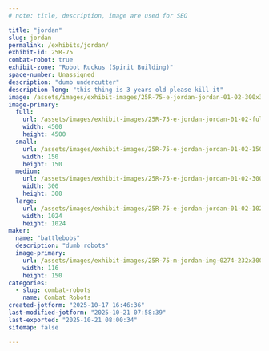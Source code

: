 ```yaml
---
# note: title, description, image are used for SEO

title: "jordan"
slug: jordan
permalink: /exhibits/jordan/
exhibit-id: 25R-75
combat-robot: true
exhibit-zone: "Robot Ruckus (Spirit Building)"
space-number: Unassigned
description: "dumb undercutter"
description-long: "this thing is 3 years old please kill it"
image: /assets/images/exhibit-images/25R-75-e-jordan-jordan-01-02-300x300.png
image-primary: 
  full:
    url: /assets/images/exhibit-images/25R-75-e-jordan-jordan-01-02-full.png
    width: 4500
    height: 4500
  small:
    url: /assets/images/exhibit-images/25R-75-e-jordan-jordan-01-02-150x150.png
    width: 150
    height: 150
  medium:
    url: /assets/images/exhibit-images/25R-75-e-jordan-jordan-01-02-300x300.png
    width: 300
    height: 300
  large:
    url: /assets/images/exhibit-images/25R-75-e-jordan-jordan-01-02-1024x1024.png
    width: 1024
    height: 1024
maker: 
  name: "battlebobs"
  description: "dumb robots"
  image-primary:
    url: /assets/images/exhibit-images/25R-75-m-jordan-img-0274-232x300.png
    width: 116
    height: 150
categories: 
  - slug: combat-robots
    name: Combat Robots
created-jotform: "2025-10-17 16:46:36"
last-modified-jotform: "2025-10-21 07:58:39"
last-exported: "2025-10-21 08:00:34"
sitemap: false

---
```

